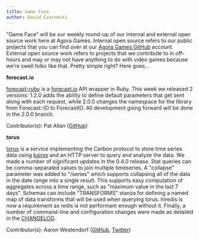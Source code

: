 ```yaml
---
title: Game Face
author: David Czarnecki
---
```

“Game Face” will be our weekly round-up of our internal and external open source work here at Agora Games. Internal open source refers to our public projects that you can find over at our [Agora Games GitHub](https://github.com/agoragames/) account. External open source work refers to projects that we contribute to in off-hours and may or may not have anything to do with video games because we’re swell folks like that. Pretty simple right? Here goes…

 **forecast.io**

 [forecast-ruby](https://github.com/darkskyapp/forecast-ruby) is a [forecast.io](https://developer.darkskyapp.com/docs/v2) API wrapper in Ruby. This week we released 2 versions: 1.2.0 adds the ability to define default parameters that get sent along with each request, while 2.0.0 changes the namespace for the library from Forecast::IO to ForecastIO. All development going forward will be done in the 2.0.0 branch.

 Contributor(s): Pat Allan ([GitHub](https://github.com/pat))

 **torus**

 [torus](https://github.com/agoragames/torus) is a service implementing the Carbon protocol to store time series data using [kairos](https://github.com/agoragames/kairos) and an HTTP server to query and analyze the data. We made a number of significant updates in the 0.4.0 release. Stat queries can be comma-separated values to join multiple timeseries. A "collapse" parameter was added to "/series" which supports collapsing all of the data in the date range into a single result. This supports easy computation of aggregates across a time range, such as "maximum value in the last 7 days". Schemas can include "TRANSFORMS" stanza for defining a named map of data transforms that will be used when querying torus. hiredis is now a requirement as redis is not performant enough without it. Finally, a number of command-line and configuration changes were made as detailed in the [CHANGELOG](https://github.com/agoragames/torus/blob/master/CHANGELOG).

 Contributor(s): Aaron Westendorf ([GitHub](https://github.com/awestendorf/), [Twitter](https://twitter.com/WashUffize))

  
